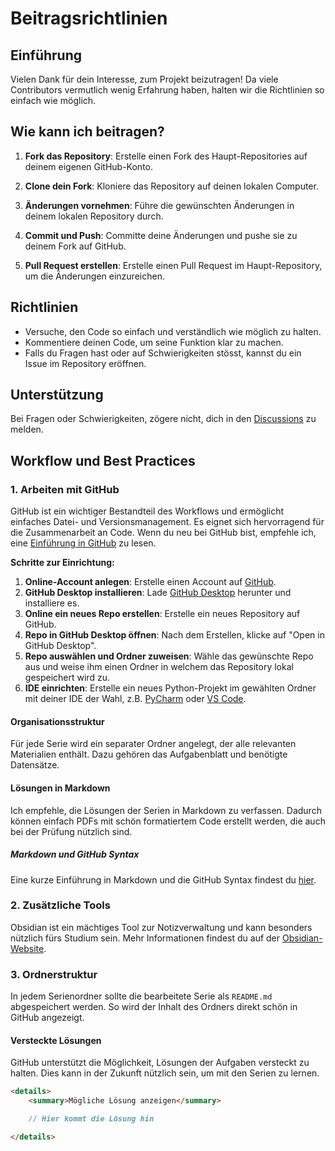 # Beitragsrichtlinien

## Einführung

Vielen Dank für dein Interesse, zum Projekt beizutragen! Da viele Contributors vermutlich wenig Erfahrung haben, halten wir die Richtlinien so einfach wie möglich.

## Wie kann ich beitragen?

1. **Fork das Repository**: Erstelle einen Fork des Haupt-Repositories auf deinem eigenen GitHub-Konto.

2. **Clone dein Fork**: Kloniere das Repository auf deinen lokalen Computer.

3. **Änderungen vornehmen**: Führe die gewünschten Änderungen in deinem lokalen Repository durch.

4. **Commit und Push**: Committe deine Änderungen und pushe sie zu deinem Fork auf GitHub.

5. **Pull Request erstellen**: Erstelle einen Pull Request im Haupt-Repository, um die Änderungen einzureichen.

## Richtlinien

- Versuche, den Code so einfach und verständlich wie möglich zu halten.
- Kommentiere deinen Code, um seine Funktion klar zu machen.
- Falls du Fragen hast oder auf Schwierigkeiten stösst, kannst du ein Issue im Repository eröffnen.

## Unterstützung

Bei Fragen oder Schwierigkeiten, zögere nicht, dich in den [Discussions](https://github.com/lbatschelet/Programmieren-fuer-Naturwissenschaften/discussions) zu melden.


## Workflow und Best Practices

### 1. Arbeiten mit GitHub

GitHub ist ein wichtiger Bestandteil des Workflows und ermöglicht einfaches Datei- und Versionsmanagement. Es eignet sich hervorragend für die Zusammenarbeit an Code. Wenn du neu bei GitHub bist, empfehle ich, eine [Einführung in GitHub](https://guides.github.com/activities/hello-world/) zu lesen.

**Schritte zur Einrichtung:**

1. **Online-Account anlegen**: Erstelle einen Account auf [GitHub](https://github.com/).
2. **GitHub Desktop installieren**: Lade [GitHub Desktop](https://desktop.github.com/) herunter und installiere es.
3. **Online ein neues Repo erstellen**: Erstelle ein neues Repository auf GitHub.
4. **Repo in GitHub Desktop öffnen**: Nach dem Erstellen, klicke auf "Open in GitHub Desktop".
5. **Repo auswählen und Ordner zuweisen**: Wähle das gewünschte Repo aus und weise ihm einen Ordner in welchem das Repository lokal gespeichert wird zu.
6. **IDE einrichten**: Erstelle ein neues Python-Projekt im gewählten Ordner mit deiner IDE der Wahl, z.B. [PyCharm](https://www.jetbrains.com/pycharm/) oder [VS Code](https://code.visualstudio.com/).

#### Organisationsstruktur

Für jede Serie wird ein separater Ordner angelegt, der alle relevanten Materialien enthält. Dazu gehören das Aufgabenblatt und benötigte Datensätze.

#### Lösungen in Markdown

Ich empfehle, die Lösungen der Serien in Markdown zu verfassen. Dadurch können einfach PDFs mit schön formatiertem Code erstellt werden, die auch bei der Prüfung nützlich sind.

##### Markdown und GitHub Syntax

Eine kurze Einführung in Markdown und die GitHub Syntax findest du [hier](https://docs.github.com/de/get-started/writing-on-github/getting-started-with-writing-and-formatting-on-github/basic-writing-and-formatting-syntax).

### 2. Zusätzliche Tools

Obsidian ist ein mächtiges Tool zur Notizverwaltung und kann besonders nützlich fürs Studium sein. Mehr Informationen findest du auf der [Obsidian-Website](https://obsidian.md/).

### 3. Ordnerstruktur

In jedem Serienordner sollte die bearbeitete Serie als `README.md` abgespeichert werden. So wird der Inhalt des Ordners direkt schön in GitHub angezeigt.

#### Versteckte Lösungen

GitHub unterstützt die Möglichkeit, Lösungen der Aufgaben versteckt zu halten. Dies kann in der Zukunft nützlich sein, um mit den Serien zu lernen.


```markdown
<details>
    <summary>Mögliche Lösung anzeigen</summary>

    // Hier kommt die Lösung hin

</details>
```
